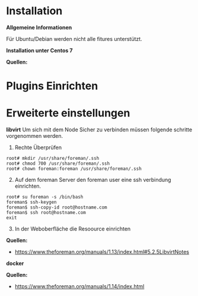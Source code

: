 Installation
=======

**Allgemeine Informationen**

Für Ubuntu/Debian werden nicht alle fitures unterstützt.

**Installation unter Centos 7**


**Quellen:**


Plugins Einrichten
===========


Erweiterte einstellungen
===============

**libvirt**
Um sich mit dem Node Sicher zu verbinden müssen folgende schritte vorgenommen werden.


1. Rechte Überprüfen 
```
root# mkdir /usr/share/foreman/.ssh
root# chmod 700 /usr/share/foreman/.ssh
root# chown foreman:foreman /usr/share/foreman/.ssh
```

2. Auf dem foreman Server den foreman user eine ssh verbindung einrichten.
```
root# su foreman -s /bin/bash
foreman$ ssh-keygen
foreman$ ssh-copy-id root@hostname.com
foreman$ ssh root@hostname.com
exit
```

3.  In der Weboberfläche die Resoource einrichten 

**Quellen:**

* https://www.theforeman.org/manuals/1.13/index.html#5.2.5LibvirtNotes


**docker**



**Quellen:**

* https://www.theforeman.org/manuals/1.14/index.html
